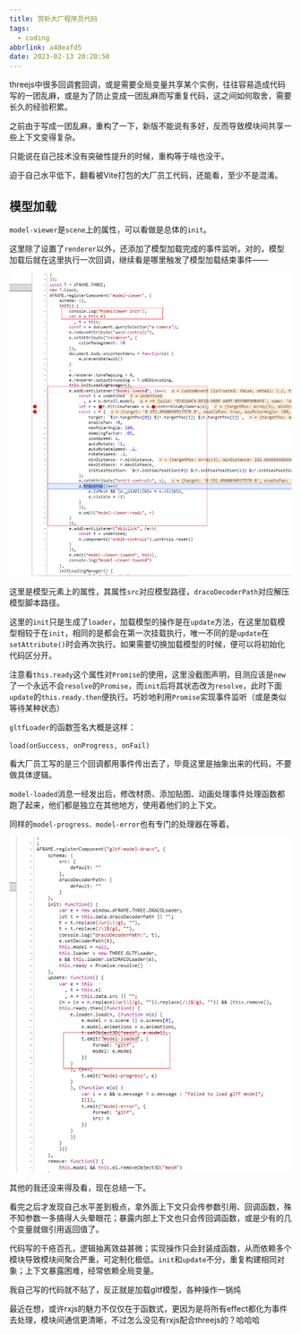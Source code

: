 ```yaml
---
title: 赏析大厂程序员代码
tags:
  - coding
abbrlink: a48eafd5
date: 2023-02-13 20:20:50
---
```


threejs中很多回调套回调，或是需要全局变量共享某个实例，往往容易造成代码写的一团乱麻，或是为了防止变成一团乱麻而写重复代码，这之间如何取舍，需要长久的经验积累。

<!--more-->

之前由于写成一团乱麻，重构了一下，新版不能说有多好，反而导致模块间共享一些上下文变得复杂。

只能说在自己技术没有突破性提升的时候，重构等于啥也没干。

迫于自己水平低下，翻看被Vite打包的大厂员工代码，还能看，至少不是混淆。

## 模型加载

`model-viewer`是`scene`上的属性，可以看做是总体的`init`。

这里除了设置了`renderer`以外，还添加了模型加载完成的事件监听。对的，模型加载后就在这里执行一次回调，继续看是哪里触发了模型加载结束事件——

![QQ图片20230213202640](赏析大厂程序员代码/QQ图片20230213202640.png)

这里是模型元素上的属性，其属性`src`对应模型路径，`dracoDecoderPath`对应解压模型脚本路径。

这里的`init`只是生成了`loader`，加载模型的操作是在`update`方法，在这里加载模型相较于在`init`，相同的是都会在第一次挂载执行，唯一不同的是`update`在`setAttribute()`时会再次执行。如果需要切换加载模型的时候，便可以将初始化代码区分开。

注意看`this.ready`这个属性对`Promise`的使用，这里没截图声明，目测应该是`new`了一个永远不会`resolve`的`Promise`，而`init`后将其状态改为`resolve`，此时下面`update`的`this.ready.then`便执行。巧妙地利用`Promise`实现事件监听（或是类似等待某种状态）

`gltfLoader`的函数签名大概是这样：

`load(onSuccess, onProgress, onFail)`

看大厂员工写的是三个回调都用事件传出去了，毕竟这里是抽象出来的代码，不要做具体逻辑。

`model-loaded`消息一经发出后，修改材质、添加贴图、动画处理事件处理函数都跑了起来，他们都是独立在其他地方，使用着他们的上下文。

同样的`model-progress、model-error`也有专门的处理器在等着。

![2](赏析大厂程序员代码/2.png)





其他的我还没来得及看，现在总结一下。

看完之后才发现自己水平差到极点，拿外面上下文只会传参数引用、回调函数，殊不知参数一多搞得人头晕眼花；暴露内部上下文也只会传回调函数，或是少有的几个变量就做引用返回值了。

代码写的千疮百孔，逻辑抽离效益甚微；实现操作只会封装成函数，从而依赖多个模块导致模块间聚合严重，可定制化极低。`init`和`update`不分，重复构建相同对象；上下文暴露困难，经常依赖全局变量。

我自己写的代码就不贴了，反正就是加载gltf模型，各种操作一锅炖

最近在想，或许rxjs的魅力不仅仅在于函数式，更因为是将所有effect都化为事件去处理，模块间通信更清晰，不过怎么没见有rxjs配合threejs的？哈哈哈